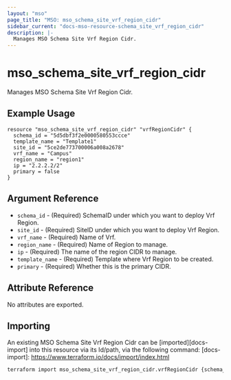 ```yaml
---
layout: "mso"
page_title: "MSO: mso_schema_site_vrf_region_cidr"
sidebar_current: "docs-mso-resource-schema_site_vrf_region_cidr"
description: |-
  Manages MSO Schema Site Vrf Region Cidr.
---
```


# mso_schema_site_vrf_region_cidr #

Manages MSO Schema Site Vrf Region Cidr.

## Example Usage ##

```hcl
resource "mso_schema_site_vrf_region_cidr" "vrfRegionCidr" {
  schema_id = "5d5dbf3f2e0000580553ccce"
  template_name = "Template1"
  site_id = "5ce2de773700006a008a2678"
  vrf_name = "Campus"
  region_name = "region1"
  ip = "2.2.2.2/2"
  primary = false
}
```

## Argument Reference ##

* `schema_id` - (Required) SchemaID under which you want to deploy Vrf Region.
* `site_id` - (Required) SiteID under which you want to deploy Vrf Region.
* `vrf_name` - (Required) Name of Vrf.
* `region_name` - (Required) Name of Region to manage.
* `ip` - (Required) The name of the region CIDR to manage.
* `template_name` - (Required) Template where Vrf Region to be created.
* `primary` - (Required) Whether this is the primary CIDR.

## Attribute Reference ##

No attributes are exported.

## Importing ##

An existing MSO Schema Site Vrf Region Cidr can be [imported][docs-import] into this resource via its Id/path, via the following command: [docs-import]: <https://www.terraform.io/docs/import/index.html>

```bash
terraform import mso_schema_site_vrf_region_cidr.vrfRegionCidr {schema_id}/site/{site_id}/vrf/{vrf_name}/region/{region_name}/cidrIP/{ip}
```

